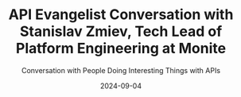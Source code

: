 ---
title: API Evangelist Conversation with Stanislav Zmiev, Tech Lead of Platform Engineering at Monite
description: A very focused conversation on change management and versioning with Stanislav Zmiev, Tech Lead of Platform Engineering at invoicing  and bill pay provider Monite. Stanislav had an extremely nuanced and pragmatic view of API versioning, which I think sets the stage for a very healthy discussion for any company looking to version their mission critical APIs.
date: 2024-09-04
youtubeId: DqO0Ez3FXSU
guestName: Stanislav Zmiev
guestRole: Tech Lead of Platform Engineering
guestCompany: Monite
guestIndustry: Invoicing
guestImage: /assets/img/people/stanislav-zmiev-headshot.jpeg
bio: Stanislav is the author of Cadwyn, the world's most sophisticated API Versioning framework, and in their spare time they have also authored many smaller open-source projects, all of which can be found via their Github profile.
obfuscated: false
summary: Taking a pragmatic view of how and why you should be versioning your APIs, and having a full accounting of the cost involved, while emulating the best approaches available out there today.
subtitle: Conversation with People Doing Interesting Things with APIs
audio_file: https://kinlane-productions2.s3.amazonaws.com/api-evangelist-conversations/api-evangelist-conversation-2024-09-03-stanislav-zmiev-monite.wav 
audio_length: 89,275,814
sound_cloud: https://soundcloud.com/kinlane/api-evangelist-conversation-with-stanislav-zmiev-tech-lead-of-platform-engineering-at-monite
duration: '0:16:05'
publish_date: "2024-09-04 15:00:00"
url: https://conversations.apievangelist.com/sessions/2024-09-040-stanislav-zmiev-monite.html
tags:
  - Invoicing
  - Bill Pay
  - Versioning
  - Financial
partnerImage: https://api-evangelist.twic.pics/partners/bump-banner-728.png
partnerUrl: https://bit.ly/3MEOGa9
partnerTitle: The API doc platform for Tech Writers & Engineers
conversation:

  - question: Who are you?
    answer: Hi, my name is Dennis Loves Me. I'm a tech lead of platform engineering at Monite. I am, uh, I guess, uh, I also love APIs. I love making them good, but not just the APIs. Uh, I also do open source. I do publications, uh, podcasts, uh, conferences, all sorts of things. Essentially, I just love the technology. And, uh, I love talking about APIs.

  - question: Why is API change management important?
    answer: Well, it's not always important, I guess. Um, So when you have a very small API that is used only by internal clients, especially repository as you, you know, they've got the same kind of deployment as you, then managing API changes is easy, you know, you just change things at the same time, or, you know, You do them in three steps of like, you know, extending the API, then, um, changing, switching your client, and then, uh, switching your API, removing, uh, what you had in the old one. It's very simple, but once your API becomes public, Once your API starts being used by external clients, and especially once your company is built around your API, which is the case for some companies which call themselves API first company, that's where we have the problem. Because every time we mismanage anything regarding our API, for example, if we change it, uh, at a breaking change, our clients are going to be broken, our clients are going to lose money. Same goes for when, for example, you know, we're not doing it accidentally, but you know, we, we decided that we want to change something about it, you know, a new feature, whatever, but the feature, uh, is a breaking change in the API. You know, it requires new arguments or we're renaming something again, even if we tell our clients beforehand, if they miss it, or if anything else happens, they're going to be broken. They're going to be losing money. And as a result, we're also doing it. So. Which is why we're taking great care of making sure that our clients never break. 

  - question: What is API versioning?
    answer: Essentially, API versioning in its simplest form is saying, okay, this for, uh, this version of API has these endpoints with these schemas, whatever we were returning this things. And then we add like a path, uh, variable of say, where we say V2 of the same path. It's going to have different endpoints or, you know, different response, uh, responses or whatever, different business logic. And we just say that this endpoint exists in this API, this, and another endpoint exists in that API. So essentially it's having two versions, two, uh, instances of your API deployed at the same time. And there are like a billion ways to do this, but, uh, nobody tells you which these ways are. 

  - question: Why did you build your versioning solution as open-source?
    answer: I guess, uh, calling, calling us just the payments API is not enough. Uh, Monite does everything regarding to invoicing and documents. Essentially, we, uh, we are embedded invoicing, where we are a super app that does integrations with, uh, accounting providers, payments providers, all sorts of things. So we do a lot more than just payments. Uh, but yeah, the, um, The reason, the reason I built it is as an API first company that Monad is, we take great care of our APIs. And we have multiple clients that are using it, using different versions of it. And at some point, we started trying out the basic solutions, you know, Oh, let's, let's just copy this code for one version, you know, paste it and let's see how it goes. You know, the, the, the simplest approach. We were, we were also thinking about, oh, should we use semantic versioning or date based versioning? Where should we put it? We decided to put it into the header instead of the path. But instead, we should have thought, well, how do you actually manage these versions? It's because when you copy them, um, after five versions, you have five times the code and that is impossible to manage. That, that becomes really bad. I've heard of people doing 20, uh, versions like this. Happily, this wasn't us. Um, for us, it has become so painful that at some point I decided to, you know, look elsewhere. I decided to look at how other companies do it. That's when I found, uh, what Stripe does. And, uh, essentially I spoke with, uh, Brander Leach, the guy, one of, one of the guys managing it at Stripe, uh, before, you know, I, we, we, we discussed how versioning could be done and that's where I got the idea for the framework that I built. It's called Cadwin. Essentially, it's, it does rolling API version. Our developers support, and Stripe does a similar thing, I guess, Uh, our developers support only the latest version of the API, And they describe, every time they make a breaking change, Every time they, uh, make a new version, They describe the difference between the previous version and this version. This allows us to essentially know how the versions have been changed. What has been breaking and as a result, we, we have a tool that allows us to Automatically convert every version into every other version as a result Our developers have to support only one version, but our clients are getting all of them at once if our client wants version from 2022 I guess 2023 But I guess, uh, 2022 is not used anymore, so we've already discontinued it. But, uh, all of the versions that are active, that are used by someone, you can, you know, you can freely use it or upgrade. And, uh, oftentimes it allows us to even ship features to older versions. So you don't even have to upgrade to get some of the new features. And I guess this is the biggest thing about it. It's cheap and easy to support. 

  - question: What is the cost of API versioning?
    answer: Well, so the, the most expensive part of it, I guess, is building such a framework. It, it took me, you know, incredible amount of time to, uh, get it just right. Uh, thankfully, Catwin has all sorts of documentation on how to build such a framework because nobody ever described it. So it's probably going to be easier, but after you build it, you, you start running into unforeseen problems. Uh, you know, you're like, okay, we're just changing our versions. But then all of a sudden you realize that in some versions, well, in some newer versions, the data is a little bit different. The data, your data might have a different structure and your developers, especially if they have never versioned, they're running into this state of, um, thinking that versioning data is fine, that now we're versioning everything, not just, uh, the API con. And that's, uh, where you start getting into the problems of, Oh, the client created this thing on version one, but then in version three, three, they started trying to use it and some errors and then the reverse is also true. They created a version two, three, but then started using version one, whatever it's, it's crazy. And so my recommendation to anybody, any startup, any company that is, uh, you know, thinking of doing versioning, be careful. It comes with a huge price. It's incredibly steep. And, uh, yes, it allows you to make, like, the perfect API in terms of the design. It allows you to change your design at any time without affecting your clients. It allows you to, you know, make it pretty, make it easy to, you know, uh, to evolve. But the initial investment of, uh, learning, you know, teaching your, uh, developers how to work with, of managing these API change logs, Of, uh, building the framework of, uh, you know, managing all these versions. Sometimes it's, it's a work of art, you know, to, to create a new version without breaking old stuff because your data might simply be incompatible. So my recommendation, think very carefully. And for smaller startups, I would, uh, suggest, you know, to postpone it until they have more money, more developers until they have shipped the actual product. Because if my belief is that even the, if the product is not perfect. And at the API level, if, um, it, if it fulfills its purpose, if we can sell it, then we should sell it first and only then should we, you know, make the API beautiful, 

  - question: Is the Stripe API a standard when it comes to versioning?
    answer: So, Stripe is a big name that allows, that allows Cadwin to, that allows me to say, Hey guys, you know how these guys do it really well? Well, we're doing the same thing. This is, this is essentially, uh, me just, uh, you know, trying to explain who we were, uh, who I was following when, uh, developing, um, I think Stripe is at the top of the industries, you know, somewhere at the top in terms of the API quality in terms of the story they tell with the, their API and most of the, um, providers in terms of, you know, FinTech in one way or another are inspired by Stripe. So if Stripe, you know, starts doing something tomorrow, I'm sure there will be 20 more companies that start doing the same thing. Simply because, yeah, they are a big name and their APIs are of a high quality. Should every company follow that? I don't think so. I think that, uh, the companies should first consider what they need specifically for their product. Uh, and that's, that includes, you know, V4. If you, if you're sure that you have the money right now and that your business model is really fit for API first, then yeah, good, follow Stripe in their, uh, version. It's good, and I I failed to find any better approach. There are similar approaches. There are approaches that are really good for internal clients, but for external clients, I don't think there is anything that beats them just yet. At least publicly. 

  - question: What motivates you?
    answer: I guess it's two things. Um, I, mainly one. I really like the people around me and, um, when I was contributing to open source, it was always because of someone. It was always because, you know, I wanted to solve someone's problems. Uh, some of the time it's me, but most of the time it's my colleagues or the people in open source that I see, you know, complaining about stuff. And, you know, the feeling of bringing, you know, Bringing the solution to someone and solving their, maybe not just a business problem, but a tooling, a technological problem where, you know, a developer just becomes a tiny bit happy, happier working on your tooling. That's the feeling that drives me and that drove me throughout. And I guess that's, that's why I became a platform engineer in the first place, because, you know, your clients are so close to you, it's a, you know, you're always getting this fast feedback.
---